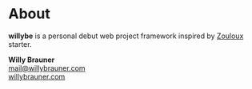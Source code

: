 # About

**willybe** is a personal debut web project framework inspired by [Zouloux](https://github.com/zouloux) starter.

**Willy Brauner**  
[mail@willybrauner.com](mailto:mail@willybrauner.com)  
[willybrauner.com](http://willybrauner.com)  

